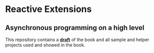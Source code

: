 # Reactive Extensions
## Asynchronous programming on a high level

This repository contains a **[draft](https://github.com/petroemil/Rx.Book/blob/master/Draft.md)** of the book and all sample and helper projects used and showed in the book.
